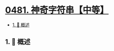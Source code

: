 # [0481. 神奇字符串【中等】](https://github.com/Tdahuyou/TNotes.leetcode/tree/main/notes/0481.%20%E7%A5%9E%E5%A5%87%E5%AD%97%E7%AC%A6%E4%B8%B2%E3%80%90%E4%B8%AD%E7%AD%89%E3%80%91)

<!-- region:toc -->

- [1. 📝 概述](#1--概述)

<!-- endregion:toc -->

## 1. 📝 概述

